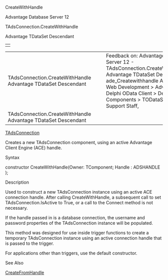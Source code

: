 CreateWithHandle




Advantage Database Server 12  

TAdsConnection.CreateWithHandle

Advantage TDataSet Descendant

|  |
| --- |
|  |

|  |  |  |  |  |
| --- | --- | --- | --- | --- |
| TAdsConnection.CreateWithHandle  Advantage TDataSet Descendant |  |  | Feedback on: Advantage Database Server 12 - TAdsConnection.CreateWithHandle Advantage TDataSet Descendant ade\_Createwithhandle Advantage Web Development > Advantage Delphi OData Client > Delphi OData Components > TODataSet / Dear Support Staff, |  |
| TAdsConnection.CreateWithHandle  Advantage TDataSet Descendant |  |  |  |  |

[TAdsConnection](ade_tadsconnection_7.htm)

Creates a new TAdsConnection component, using an active Advantage Client Engine (ACE) handle.

Syntax

constructor CreateWithHandle(Owner: TComponent; Handle : ADSHANDLE );

Description

Used to construct a new TAdsConnection instance using an active ACE connection handle. After calling CreateWithHandle, a subsequent call to set TAdsConnection.IsActive to True, or a call to the Connect method is not necessary.

If the handle passed in is a database connection, the username and password properties of the TAdsConnection instance will be populated.

This method was designed for use inside trigger functions to create a temporary TAdsConnection instance using an active connection handle that is passed to the trigger.

For applications other than triggers, use the default constructor.

See Also

[CreateFromHandle](ade_createfromhandle.htm)